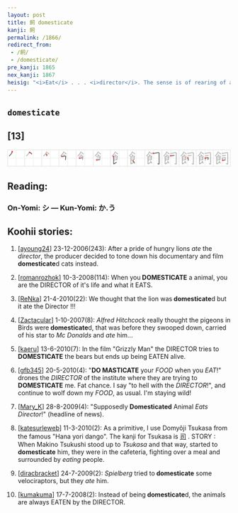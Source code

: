```yaml
---
layout: post
title: 飼 domesticate
kanji: 飼
permalink: /1866/
redirect_from:
 - /飼/
 - /domesticate/
pre_kanji: 1865
nex_kanji: 1867
heisig: "<i>Eat</i> . . . <i>director</i>. The sense is of rearing of animals."
---
```


## `domesticate`

## [13]

<div class="stroke"><img src="../images/E9A3BC.png" /></div>

## Reading:

### On-Yomi: シ &mdash; Kun-Yomi: か.う

## Koohii stories:

1) [<a href="http://kanji.koohii.com/profile/ayoung24">ayoung24</a>] 23-12-2006(243): After a pride of hungry lions <em>ate</em> the <em>director</em>, the producer decided to tone down his documentary and film<strong> domesticate</strong>d cats instead. 

2) [<a href="http://kanji.koohii.com/profile/romanrozhok">romanrozhok</a>] 10-3-2008(114): When you<strong> DOMESTICATE</strong> a animal, you are the DIRECTOR of it&#039;s life and what it EATS. 

3) [<a href="http://kanji.koohii.com/profile/ReNka">ReNka</a>] 21-4-2010(22): We thought that the lion was<strong> domesticate</strong>d but it ate the Director !!! 

4) [<a href="http://kanji.koohii.com/profile/Zactacular">Zactacular</a>] 1-10-2007(8): <em>Alfred Hitchcock</em> really thought the pigeons in Birds were<strong> domesticate</strong>d, that was before they swooped down, carried of his star to <em>Mc Donalds</em> and <em>ate</em> him... 

5) [<a href="http://kanji.koohii.com/profile/kaeru">kaeru</a>] 13-6-2010(7): In the film &quot;Grizzly Man&quot; the DIRECTOR tries to<strong> DOMESTICATE</strong> the bears but ends up being EATEN alive. 

6) [<a href="http://kanji.koohii.com/profile/gfb345">gfb345</a>] 20-5-2010(4): &quot;<strong>DO MASTICATE</strong> your <em>FOOD</em> when you <em>EAT</em>!&quot; drones the <em>DIRECTOR</em> of the institute where they are trying to<strong> DOMESTICATE</strong> me. Fat chance. I say &quot;to hell with the <em>DIRECTOR</em>!&quot;, and continue to wolf down my <em>FOOD</em>, as usual. I&#039;m staying wild! 

7) [<a href="http://kanji.koohii.com/profile/Mary_K">Mary_K</a>] 28-8-2009(4): &quot;Supposedly <strong>Domesticated</strong> Animal <em>Eats Director</em>!&quot; (headline of news). 

8) [<a href="http://kanji.koohii.com/profile/katesurleweb">katesurleweb</a>] 11-3-2010(2): As a primitive, I use Domyôji Tsukasa from the famous &quot;Hana yori dango&quot;. The kanji for Tsukasa is   <a href="http://jisho.org/kanji/details/司">司</a>  . STORY : When Makino Tsukushi stood up to <em>Tsukasa</em> and that way, started to<strong> domesticate</strong> him, they were in the cafeteria, fighting over a meal and surrounded by <em>eating</em> people. 

9) [<a href="http://kanji.koohii.com/profile/diracbracket">diracbracket</a>] 24-7-2009(2): <em>Spielberg</em> tried to<strong> domesticate</strong> some velociraptors, but they <em>ate</em> him. 

10) [<a href="http://kanji.koohii.com/profile/kumakuma">kumakuma</a>] 17-7-2008(2): Instead of being<strong> domesticate</strong>d, the animals are always EATEN by the DIRECTOR. 
